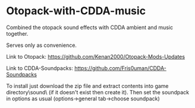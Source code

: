 # Otopack-with-CDDA-music
Combined the otopack sound effects with CDDA ambient and music together.

Serves only as convenience.

Link to Otopack: https://github.com/Kenan2000/Otopack-Mods-Updates

Link to CDDA-Soundpacks: https://github.com/Fris0uman/CDDA-Soundpacks

To install just download the zip file and extract contents into game directory\sound\ (if it doesn't exist then create it).
Then set the soundpack in options as usual (options->general tab->choose soundpack)
